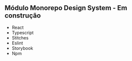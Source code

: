 ## Módulo Monorepo Design System - Em construção

- React
- Typescript
- Stitches
- Eslint
- Storybook
- Npm
